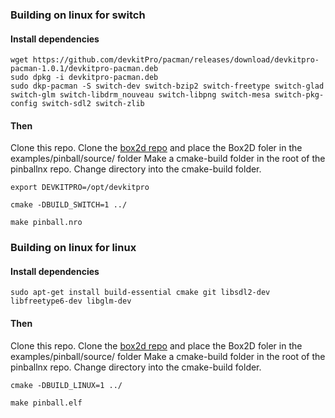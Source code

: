 ### Building on linux for switch
#### Install dependencies

    wget https://github.com/devkitPro/pacman/releases/download/devkitpro-pacman-1.0.1/devkitpro-pacman.deb  
    sudo dpkg -i devkitpro-pacman.deb
    sudo dkp-pacman -S switch-dev switch-bzip2 switch-freetype switch-glad switch-glm switch-libdrm_nouveau switch-libpng switch-mesa switch-pkg-config switch-sdl2 switch-zlib  
#### Then
Clone this repo.
Clone the [box2d repo](https://github.com/erincatto/Box2D) and place the Box2D foler in the examples/pinball/source/ folder
Make a cmake-build folder in the root of the pinballnx repo. Change directory into the cmake-build folder.

    export DEVKITPRO=/opt/devkitpro  

    cmake -DBUILD_SWITCH=1 ../  

    make pinball.nro

### Building on linux for linux
#### Install dependencies

    sudo apt-get install build-essential cmake git libsdl2-dev libfreetype6-dev libglm-dev  

#### Then
Clone this repo.
Clone the [box2d repo](https://github.com/erincatto/Box2D) and place the Box2D foler in the examples/pinball/source/ folder
Make a cmake-build folder in the root of the pinballnx repo. Change directory into the cmake-build folder.

    cmake -DBUILD_LINUX=1 ../

    make pinball.elf

